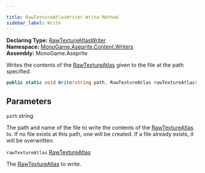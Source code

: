 ```yaml
---

title: RawTextureAtlasWriter.Write Method
sidebar_label: Write
---
```

**Declaring Type:** [RawTextureAtlasWriter](../)  
**Namespace:** [MonoGame.Aseprite.Content.Writers](../../)  
**Assembly:** MonoGame.Aseprite

Writes the contents of the [RawTextureAtlas](../../../../RawTypes/RawTextureAtlas/) given to the file at the path specified.

```csharp
public static void Write(string path, RawTextureAtlas rawTextureAtlas);
```

## Parameters

`path`  string

The path and name of the file to write the contents of the [RawTextureAtlas](../../../../RawTypes/RawTextureAtlas/) to.  If no file  exists at this path,  one will be created.  If a file already exists, it will be overwritten.

`rawTextureAtlas`  [RawTextureAtlas](../../../../RawTypes/RawTextureAtlas/)

The [RawTextureAtlas](../../../../RawTypes/RawTextureAtlas/) to write.


